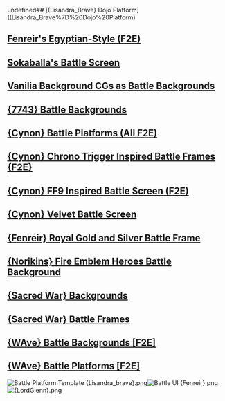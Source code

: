 undefined## [(Lisandra_Brave} Dojo Platform]((Lisandra_Brave%7D%20Dojo%20Platform)

## [Fenreir's Egyptian-Style (F2E)](Fenreir's%20Egyptian-Style%20(F2E))

## [Sokaballa's Battle Screen](Sokaballa's%20Battle%20Screen)

## [Vanilia Background CGs as Battle Backgrounds](Vanilia%20Background%20CGs%20as%20Battle%20Backgrounds)

## [{7743}  Battle Backgrounds](%7B7743%7D%20%20Battle%20Backgrounds)

## [{Cynon} Battle Platforms (All F2E)](%7BCynon%7D%20Battle%20Platforms%20(All%20F2E))

## [{Cynon} Chrono Trigger Inspired Battle Frames {F2E}](%7BCynon%7D%20Chrono%20Trigger%20Inspired%20Battle%20Frames%20%7BF2E%7D)

## [{Cynon} FF9 Inspired Battle Screen (F2E)](%7BCynon%7D%20FF9%20Inspired%20Battle%20Screen%20(F2E))

## [{Cynon} Velvet Battle Screen](%7BCynon%7D%20Velvet%20Battle%20Screen)

## [{Fenreir} Royal Gold and Silver Battle Frame](%7BFenreir%7D%20Royal%20Gold%20and%20Silver%20Battle%20Frame)

## [{Norikins} Fire Emblem Heroes Battle Background](%7BNorikins%7D%20Fire%20Emblem%20Heroes%20Battle%20Background)

## [{Sacred War} Backgrounds](%7BSacred%20War%7D%20Backgrounds)

## [{Sacred War} Battle Frames](%7BSacred%20War%7D%20Battle%20Frames)

## [{WAve} Battle Backgrounds [F2E]](%7BWAve%7D%20Battle%20Backgrounds%20%5BF2E%5D)

## [{WAve} Battle Platforms [F2E]](%7BWAve%7D%20Battle%20Platforms%20%5BF2E%5D)

![Battle Platform Template {Lisandra_brave}.png](https://raw.githubusercontent.com/Klokinator/FE-Repo/main/BGs,%20Interface%20Elements/Battle%20Frames%20&%20Backgrounds/Battle%20Platform%20Template%20%7BLisandra_brave%7D.png "Battle Platform Template {Lisandra_brave}.png")![Battle UI {Fenreir}.png](https://raw.githubusercontent.com/Klokinator/FE-Repo/main/BGs,%20Interface%20Elements/Battle%20Frames%20&%20Backgrounds/Battle%20UI%20%7BFenreir%7D.png "Battle UI {Fenreir}.png")![{LordGlenn}.png](https://raw.githubusercontent.com/Klokinator/FE-Repo/main/BGs,%20Interface%20Elements/Battle%20Frames%20&%20Backgrounds/%7BLordGlenn%7D.png "{LordGlenn}.png")
